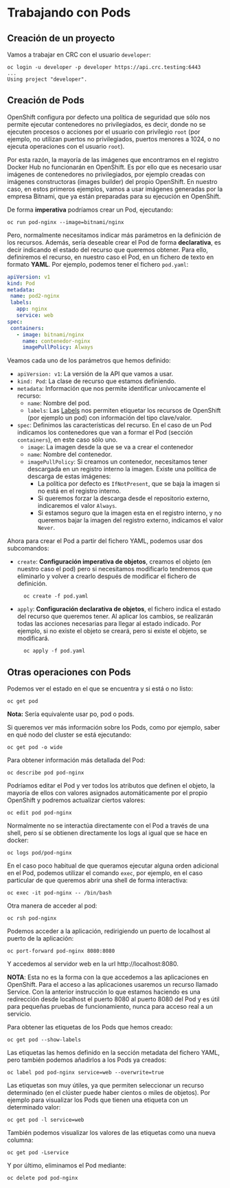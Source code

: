 # Trabajando con Pods

## Creación de un proyecto

Vamos a trabajar en CRC con el usuario `developer`:

    oc login -u developer -p developer https://api.crc.testing:6443
    ...
    Using project "developer".

## Creación de Pods

OpenShift configura por defecto una política de seguridad que sólo nos permite ejecutar contenedores no privilegiados, es decir, donde no se ejecuten procesos o acciones por el usuario con privilegio `root` (por ejemplo, no utilizan puertos no privilegiados, puertos menores a 1024, o no ejecuta operaciones con el usuario `root`). 

Por esta razón, la mayoría de las imágenes que encontramos en el registro Docker Hub no funcionarán en OpenShift. Es por ello que es necesario usar imágenes de contenedores no privilegiados, por ejemplo creadas con imágenes constructoras (images builder) del propio OpenShift. En nuestro caso, en estos primeros ejemplos, vamos a usar imágenes generadas por la empresa Bitnami, que ya están preparadas para su ejecución en OpenShift.

De forma **imperativa** podríamos crear un Pod, ejecutando:

    oc run pod-nginx --image=bitnami/nginx

Pero, normalmente necesitamos indicar más parámetros en la definición de los recursos. Además, sería deseable crear el Pod de forma **declarativa**, es decir indicando el estado del recurso que queremos obtener. Para ello, definiremos el recurso, en nuestro caso el Pod, en un fichero de texto en formato **YAML**. Por ejemplo, podemos tener el fichero `pod.yaml`:

```yaml
apiVersion: v1 
kind: Pod 
metadata: 
 name: pod2-nginx 
 labels:
   app: nginx
   service: web
spec: 
 containers:
   - image: bitnami/nginx
     name: contenedor-nginx
     imagePullPolicy: Always
```

Veamos cada uno de los parámetros que hemos definido:

* `apiVersion: v1`: La versión de la API que vamos a usar.
* `kind: Pod`: La clase de recurso que estamos definiendo.
* `metadata`: Información que nos permite identificar unívocamente el recurso:
    * `name`: Nombre del pod.
    * `labels`: Las [Labels](https://kubernetes.io/docs/concepts/overview/working-with-objects/labels/) nos permiten etiquetar los recursos de OpenShift (por ejemplo un pod) con información del tipo clave/valor.
* `spec`: Definimos las características del recurso. En el caso de un Pod indicamos los contenedores que van a formar el Pod (sección `containers`), en este caso sólo uno.
    * `image`: La imagen desde la que se va a crear el contenedor
    * `name`: Nombre del contenedor.
    * `imagePullPolicy`: Si creamos un contenedor, necesitamos tener descargada en un registro interno la imagen. Existe una política de descarga de estas imágenes:
        * La política por defecto es `IfNotPresent`, que se baja la imagen si no está en el registro interno.
        * Si queremos forzar la descarga desde el repositorio externo, indicaremos el valor `Always`.
        * Si estamos seguro que la imagen esta en el registro interno, y no queremos bajar la imagen del registro externo, indicamos el valor `Never`.

Ahora para crear el Pod a partir del fichero YAML, podemos usar dos subcomandos:

* `create`: **Configuración imperativa de objetos**, creamos el objeto (en nuestro caso el pod) pero si necesitamos modificarlo tendremos que eliminarlo y volver a crearlo después de modificar el fichero de definición.

        oc create -f pod.yaml

* `apply`: **Configuración declarativa de objetos**, el fichero indica el estado del recurso que queremos tener. Al aplicar los cambios, se realizarán todas las acciones necesarias para llegar al estado indicado. Por ejemplo, si no existe el objeto se creará, pero si existe el objeto, se modificará.

        oc apply -f pod.yaml

## Otras operaciones con Pods

Podemos ver el estado en el que se encuentra y si está o no listo:

    oc get pod

**Nota:** Sería equivalente usar po, pod o pods.

Si queremos ver más información sobre los Pods, como por ejemplo, saber en qué nodo del cluster se está ejecutando:

    oc get pod -o wide

Para obtener información más detallada del Pod:

    oc describe pod pod-nginx

Podríamos editar el Pod y ver todos los atributos que definen el objeto, la mayoría de ellos con valores asignados automáticamente por el propio OpenShift y podremos actualizar ciertos valores:

    oc edit pod pod-nginx

Normalmente no se interactúa directamente con el Pod a través de una shell, pero sí se obtienen directamente los logs al igual que se hace
en docker:

    oc logs pod/pod-nginx

En el caso poco habitual de que queramos ejecutar alguna orden adicional en el Pod, podemos utilizar el comando `exec`, por ejemplo, en el caso particular de que queremos abrir una shell de forma interactiva:

    oc exec -it pod-nginx -- /bin/bash

Otra manera de acceder al pod:

    oc rsh pod-nginx

Podemos acceder a la aplicación, redirigiendo un puerto de localhost al puerto de la aplicación:

    oc port-forward pod-nginx 8080:8080

Y accedemos al servidor web en la url http://localhost:8080.

**NOTA**: Esta no es la forma con la que accedemos a las aplicaciones en OpenShift. Para el acceso a las aplicaciones usaremos un recurso llamado Service. Con la anterior instrucción lo que estamos haciendo es una redirección desde localhost el puerto 8080 al puerto 8080 del Pod y es útil para pequeñas pruebas de funcionamiento, nunca para acceso real a un servicio.

Para obtener las etiquetas de los Pods que hemos creado:

    oc get pod --show-labels

Las etiquetas las hemos definido en la sección metadata del fichero YAML, pero también podemos añadirlos a los Pods ya creados:

    oc label pod pod-nginx service=web --overwrite=true

Las etiquetas son muy útiles, ya que permiten seleccionar un recurso determinado (en el clúster puede haber cientos o miles de objetos). Por ejemplo para visualizar los Pods que tienen una etiqueta con un determinado valor:

    oc get pod -l service=web

También podemos visualizar los valores de las etiquetas como una nueva
columna:

    oc get pod -Lservice

Y por último, eliminamos el Pod mediante:

    oc delete pod pod-nginx
